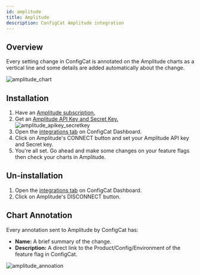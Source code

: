 ```yaml
---
id: amplitude
title: Amplitude
description: ConfigCat Amplitude integration
---
```


## Overview

Every setting change in ConfigCat is annotated on the Amplitude charts as a vertical line and some details are added automatically about the change.

![amplitude_chart](/assets/amplitude_chart.png)

## Installation

1. Have an <a href="https://www.amplitude.com/" target="_blank">Amplitude subscription.</a>
2. Get an <a href="https://help.amplitude.com/hc/en-us/articles/360035522372#h_52731f6f-5c45-4c28-b1e1-5c0074f83ee5" target="_blank">Amplitude API Key and Secret Key.</a>
![amplitude_apikey_secretkey](/assets/amplitude_apikey_secretkey.png)
1. Open the <a href="https://app.configcat.com/product/integrations" target="_blank">integrations tab</a> on ConfigCat Dashboard.
2. Click on Amplitude's CONNECT button and set your Amplitude API key and Secret key.
3. You're all set. Go ahead and make some changes on your feature flags then check your charts in Amplitude.

## Un-installation
1. Open the <a href="https://app.configcat.com/product/integrations" target="_blank">integrations tab</a> on ConfigCat Dashboard.
2. Click on Amplitude's DISCONNECT button.


## Chart Annotation

Every annotation sent to Amplitude by ConfigCat has:
- **Name:** A brief summary of the change.
- **Description:** A direct link to the Product/Config/Environment of the feature flag in ConfigCat.

![amplitude_annoation](/assets/amplitude_annotation.png)
